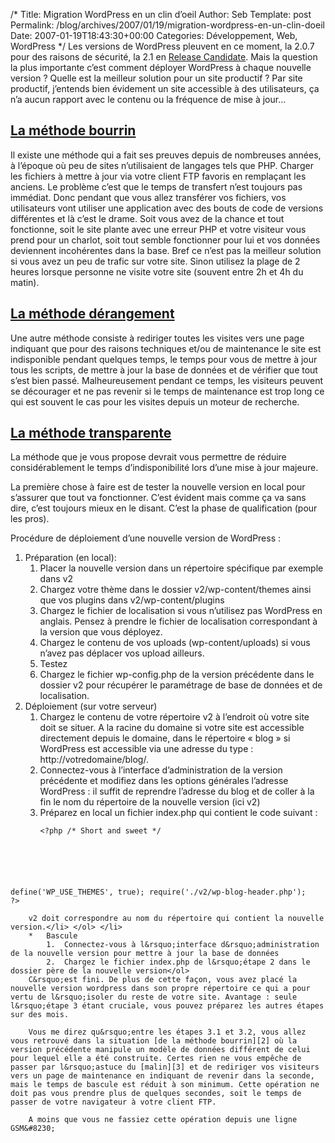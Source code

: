 /*
 Title: Migration WordPress en un clin d&rsquo;oeil
 Author: Seb
 Template: post
 Permalink: /blog/archives/2007/01/19/migration-wordpress-en-un-clin-doeil
 Date: 2007-01-19T18:43:30+00:00
 Categories: Développement, Web, WordPress
*/
Les versions de WordPress pleuvent en ce moment, la 2.0.7 pour des raisons de sécurité, la 2.1 en [Release Candidate][1]. Mais la question la plus importante c&rsquo;est comment déployer WordPress à chaque nouvelle version ? Quelle est la meilleur solution pour un site productif ? Par site productif, j&rsquo;entends bien évidement un site accessible à des utilisateurs, ça n&rsquo;a aucun rapport avec le contenu ou la fréquence de mise à jour&#8230;

<!--more-->

## <a href="#bourrin" title="bourrin" name="bourrin">La méthode bourrin</a>

Il existe une méthode qui a fait ses preuves depuis de nombreuses années, à l&rsquo;époque où peu de sites n&rsquo;utilisaient de langages tels que PHP. Charger les fichiers à mettre à jour via votre client FTP favoris en remplaçant les anciens. Le problème c&rsquo;est que le temps de transfert n&rsquo;est toujours pas immédiat. Donc pendant que vous allez transférer vos fichiers, vos utilisateurs vont utiliser une application avec des bouts de code de versions différentes et là c&rsquo;est le drame. Soit vous avez de la chance et tout fonctionne, soit le site plante avec une erreur PHP et votre visiteur vous prend pour un charlot, soit tout semble fonctionner pour lui et vos données deviennent incohérentes dans la base. Bref ce n&rsquo;est pas la meilleur solution si vous avez un peu de trafic sur votre site. Sinon utilisez la plage de 2 heures lorsque personne ne visite votre site (souvent entre 2h et 4h du matin).

## <a href="#malin" title="malin" name="malin">La méthode dérangement</a>

Une autre méthode consiste à rediriger toutes les visites vers une page indiquant que pour des raisons techniques et/ou de maintenance le site est indisponible pendant quelques temps, le temps pour vous de mettre à jour tous les scripts, de mettre à jour la base de données et de vérifier que tout s&rsquo;est bien passé. Malheureusement pendant ce temps, les visiteurs peuvent se décourager et ne pas revenir si le temps de maintenance est trop long ce qui est souvent le cas pour les visites depuis un moteur de recherche.

## <a href="#bon" title="bon" name="bon">La méthode transparente</a>

La méthode que je vous propose devrait vous permettre de réduire considérablement le temps d&rsquo;indisponibilité lors d&rsquo;une mise à jour majeure.

La première chose à faire est de tester la nouvelle version en local pour s&rsquo;assurer que tout va fonctionner. C&rsquo;est évident mais comme ça va sans dire, c&rsquo;est toujours mieux en le disant. C&rsquo;est la phase de qualification (pour les pros).

Procédure de déploiement d&rsquo;une nouvelle version de WordPress :

1.  Préparation (en local): 
    1.  Placer la nouvelle version dans un répertoire spécifique par exemple dans v2
    2.  Chargez votre thème dans le dossier v2/wp-content/themes ainsi que vos plugins dans v2/wp-content/plugins
    3.  Chargez le fichier de localisation si vous n&rsquo;utilisez pas WordPress en anglais. Pensez à prendre le fichier de localisation correspondant à la version que vous déployez.
    4.  Chargez le contenu de vos uploads (wp-content/uploads) si vous n&rsquo;avez pas déplacer vos upload ailleurs.
    5.  Testez
    6.  Chargez le fichier wp-config.php de la version précédente dans le dossier v2 pour récupérer le paramétrage de base de données et de localisation.
2.  Déploiement (sur votre serveur) 
    1.  Chargez le contenu de votre répertoire v2 à l&rsquo;endroit où votre site doit se situer. A la racine du domaine si votre site est accessible directement depuis le domaine, dans le répertoire &laquo;&nbsp;blog&nbsp;&raquo; si WordPress est accessible via une adresse du type : http://votredomaine/blog/.
    2.  Connectez-vous à l&rsquo;interface d&rsquo;administration de la version précédente et modifiez dans les options générales l&rsquo;adresse WordPress : il suffit de reprendre l&rsquo;adresse du blog et de coller à la fin le nom du répertoire de la nouvelle version (ici v2)
    3.  Préparez en local un fichier index.php qui contient le code suivant : 
        <pre><code class="php">&lt;?php /* Short and sweet */
define('WP_USE_THEMES', true);
require('./v2/wp-blog-header.php');
?&gt;</code></pre>
        
        v2 doit correspondre au nom du répertoire qui contient la nouvelle version.</li> </ol> </li> 
        *   Bascule 
            1.  Connectez-vous à l&rsquo;interface d&rsquo;administration de la nouvelle version pour mettre à jour la base de données
            2.  Chargez le fichier index.php de l&rsquo;étape 2 dans le dossier père de la nouvelle version</ol> 
        C&rsquo;est fini. De plus de cette façon, vous avez placé la nouvelle version wordpress dans son propre répertoire ce qui a pour vertu de l&rsquo;isoler du reste de votre site. Avantage : seule l&rsquo;étape 3 étant cruciale, vous pouvez préparez les autres étapes sur des mois.
        
        Vous me direz qu&rsquo;entre les étapes 3.1 et 3.2, vous allez vous retrouvé dans la situation [de la méthode bourrin][2] où la version précédente manipule un modèle de données différent de celui pour lequel elle a été construite. Certes rien ne vous empêche de passer par l&rsquo;astuce du [malin][3] et de rediriger vos visiteurs vers un page de maintenance en indiquant de revenir dans la seconde, mais le temps de bascule est réduit à son minimum. Cette opération ne doit pas vous prendre plus de quelques secondes, soit le temps de passer de votre navigateur à votre client FTP.
        
        A moins que vous ne fassiez cette opération depuis une ligne GSM&#8230;

 [1]: http://fr.wikipedia.org/wiki/Release_Candidate
 [2]: #bourrin
 [3]: #malin